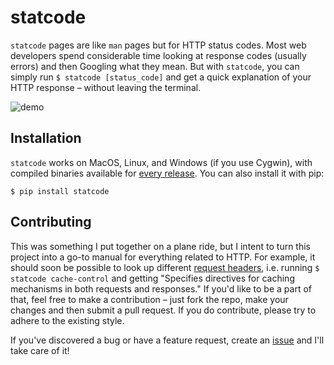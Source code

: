 # statcode

`statcode` pages are like `man` pages but for HTTP status codes. Most web developers spend considerable time looking at response codes (usually errors) and then Googling what they mean. But with `statcode`, you can simply run `$ statcode [status_code]` and get a quick explanation of your HTTP response – without leaving the terminal.

![demo](assets/demo.gif)

## Installation

`statcode` works on MacOS, Linux, and Windows (if you use Cygwin), with compiled binaries available for [every release](https://github.com/shobrook/statcode/releases). You can also install it with pip:

`$ pip install statcode`

## Contributing

This was something I put together on a plane ride, but I intent to turn this project into a go-to manual for everything related to HTTP. For example, it should soon be possible to look up different [request headers](https://developer.mozilla.org/en-US/docs/Web/HTTP/Headers), i.e. running `$ statcode cache-control` and getting "Specifies directives for caching mechanisms in both requests and responses." If you'd like to be a part of that, feel free to make a contribution – just fork the repo, make your changes and then submit a pull request. If you do contribute, please try to adhere to the existing style.

If you've discovered a bug or have a feature request, create an [issue](https://github.com/shobrook/statcode/issues/new) and I'll take care of it!
